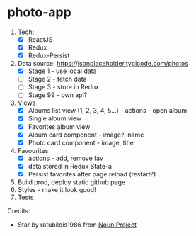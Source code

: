 # photo-app

1. Tech: 
    - [x] ReactJS
    - [x] Redux
    - [x] Redux-Persist
2. Data source: https://jsonplaceholder.typicode.com/photos
    - [x] Stage 1 - use local data
    - [ ] Stage 2 - fetch data
    - [ ] Stage 3 - store in Redux
    - [ ] Stage 99 - own api?
3. Views
    - [x] Albums list view  (1, 2, 3, 4, 5...) - actions - open album
    - [x] Single album view 
    - [x] Favorites album view
    - [x] Album card component - image?, name
    - [x] Photo card component - image, title 
4. Favourites 
    - [x] actions - add, remove fav
    - [x] data stored in Redux State-a
    - [x] Persist favorites after page reload (restart?)
5. Build prod, deploy static github page
6. Styles - make it look good!
7. Tests

Credits:
- Star by ratubilqis1986 from <a href="https://thenounproject.com/browse/icons/term/star/" target="_blank" title="Star Icons">Noun Project</a>